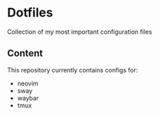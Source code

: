 # Dotfiles
Collection of my most important configuration files
## Content
This repository currently contains configs for:
* neovim
* sway
* waybar
* tmux
